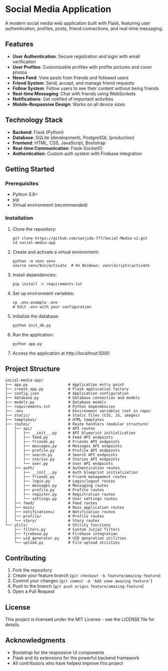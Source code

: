 # Social Media Application

A modern social media web application built with Flask, featuring user authentication, profiles, posts, friend connections, and real-time messaging.

## Features

- **User Authentication**: Secure registration and login with email verification
- **User Profiles**: Customizable profiles with profile pictures and cover photos
- **News Feed**: View posts from friends and followed users
- **Friend System**: Send, accept, and manage friend requests
- **Follow System**: Follow users to see their content without being friends
- **Real-time Messaging**: Chat with friends using WebSockets
- **Notifications**: Get notified of important activities
- **Mobile-Responsive Design**: Works on all device sizes

## Technology Stack

- **Backend**: Flask (Python)
- **Database**: SQLite (development), PostgreSQL (production)
- **Frontend**: HTML, CSS, JavaScript, Bootstrap
- **Real-time Communication**: Flask-SocketIO
- **Authentication**: Custom auth system with Firebase integration

## Getting Started

### Prerequisites

- Python 3.8+
- pip
- Virtual environment (recommended)

### Installation

1. Clone the repository:
   ```
   git clone https://github.com/sanjida-777/Social-Media-v2.git
   cd social-media-app
   ```

2. Create and activate a virtual environment:
   ```
   python -m venv venv
   source venv/bin/activate  # On Windows: venv\Scripts\activate
   ```

3. Install dependencies:
   ```
   pip install -r requirements.txt
   ```

4. Set up environment variables:
   ```
   cp .env.example .env
   # Edit .env with your configuration
   ```

5. Initialize the database:
   ```
   python init_db.py
   ```

6. Run the application:
   ```
   python app.py
   ```

7. Access the application at http://localhost:5000

## Project Structure

```
social-media-app/
├── app.py                  # Application entry point
├── create_app.py           # Flask application factory
├── config.json             # Application configuration
├── database.py             # Database connection and models
├── models.py               # Database models
├── requirements.txt        # Python dependencies
├── .env                    # Environment variables (not in repo)
├── static/                 # Static files (CSS, JS, images)
├── templates/              # HTML templates
├── routes/                 # Route handlers (modular structure)
│   ├── api/                # API routes
│   │   ├── __init__.py     # API blueprint initialization
│   │   ├── feed.py         # Feed API endpoints
│   │   ├── friends.py      # Friends API endpoints
│   │   ├── messages.py     # Messages API endpoints
│   │   ├── profile.py      # Profile API endpoints
│   │   ├── search.py       # Search API endpoints
│   │   ├── stories.py      # Stories API endpoints
│   │   └── user.py         # User API endpoints
│   ├── auth/               # Authentication routes
│   │   ├── __init__.py     # Auth blueprint initialization
│   │   ├── friends.py      # Friend management routes
│   │   ├── login.py        # Login/logout routes
│   │   ├── messages.py     # Messaging routes
│   │   ├── profile.py      # Profile routes
│   │   ├── register.py     # Registration routes
│   │   └── settings.py     # User settings routes
│   ├── feed/               # Feed routes
│   ├── main/               # Main application routes
│   ├── notifications/      # Notification routes
│   ├── profile/            # Profile routes
│   └── story/              # Story routes
└── utils/                  # Utility functions
    ├── filters.py          # Custom Jinja2 filters
    ├── firebase.py         # Firebase integration
    ├── uid_generator.py    # UID generation utilities
    └── upload.py           # File upload utilities
```

## Contributing

1. Fork the repository
2. Create your feature branch (`git checkout -b feature/amazing-feature`)
3. Commit your changes (`git commit -m 'Add some amazing feature'`)
4. Push to the branch (`git push origin feature/amazing-feature`)
5. Open a Pull Request

## License

This project is licensed under the MIT License - see the LICENSE file for details.

## Acknowledgments

- Bootstrap for the responsive UI components
- Flask and its extensions for the powerful backend framework
- All contributors who have helped improve this project
